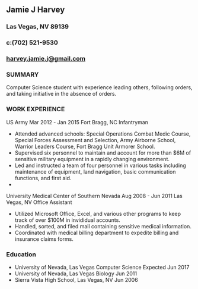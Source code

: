 ## Jamie J Harvey
### Las Vegas, NV 89139
### c:(702) 521-9530
### harvey.jamie.j@gmail.com

### SUMMARY

Computer Science student with experience leading others, following orders, and taking initiative in the absence of orders.

### WORK EXPERIENCE

US Army               Mar 2012 - Jan 2015
Fort Bragg, NC
Infantryman

* Attended advanced schools: Special Operations Combat Medic Course, Special Forces Assessment and Selection, Army Airborne School, Warrior Leaders Course, Fort Bragg Unit Armorer School.
* Supervised six personnel to maintain and account for more than $6M of sensitive military equipment in a rapidly changing environment.
* Led and instructed a team of four personnel in various tasks including maintenance of equipment, land navigation, basic communication functions, and first aid.
* 
University Medical Center of Southern Nevada                Aug 2008 - Jun 2011
Las Vegas, NV
Office Assistant

* Utilized Microsoft Office, Excel, and various other programs to keep track of over $100M in invididual accounts.
* Handled, sorted, and filed mail containing sensitive medical information.
* Coordinated with medical billing department to expedite billing and insurance claims forms.

### Education

* University of Nevada, Las Vegas                Computer Science                Expected Jun 2017
* University of Nevada, Las Vegas                Biology                                  Jun 2011
* Sierra Vista High School, Las Vegas, NV                                                 Jun 2006

